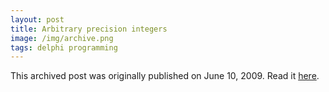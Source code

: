 ```yaml
---
layout: post
title: Arbitrary precision integers
image: /img/archive.png
tags: delphi programming
---
```

This archived post was originally published on June 10, 2009. Read it [here](/alex.ciobanu.org/index8c34.html).
